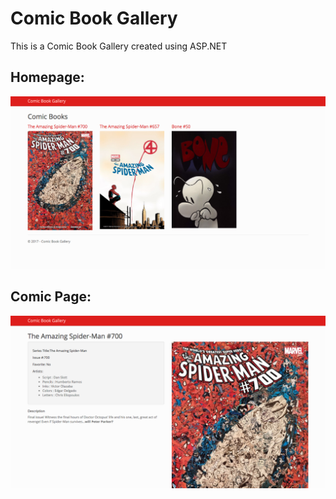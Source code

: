 <h1>Comic Book Gallery</h1>
<p>This is a Comic Book Gallery created using ASP.NET</p>

<h2>Homepage: </h2>

<img src="https://github.com/rxh143030/comic-book-gallery/blob/master/Index.png">

<h2>Comic Page: </h2>

<img src="https://github.com/rxh143030/comic-book-gallery/blob/master/Page.png">

